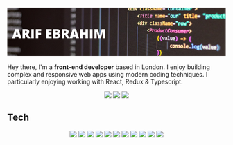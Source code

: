 ![header](./images/gh_banner.png)

Hey there, I'm a **front-end developer** based in London. I enjoy building complex and responsive web apps using modern coding techniques. I particularly enjoying working with React, Redux & Typescript.

<div align="center">
  <img src="https://api.visitorbadge.io/api/visitors?path=https%3A%2F%2Fgithub.com%2Farifebrahim&label=Visitors&countColor=%2319be25&style=flat" />
  <a style="text-decoration:none;" href="https://www.linkedin.com/in/arif-e/">
    <img src="https://img.shields.io/badge/LinkedIn-Arif_Ebrahim-blue">
  </a>
  <a style="text-decoration:none;" href="https://www.codewars.com/users/ArifEbrahim">
    <img src="https://www.codewars.com/users/ArifEbrahim/badges/micro"/>
  </a>
</div>

## Tech

<div align="center">
  <img src="https://img.shields.io/badge/-TypeScript-000000?logo=typescript&logoColor=3178C6" />
  <img src="https://img.shields.io/badge/-React-000000?logo=react&logoColor=61DAFB" />
  <img src="https://img.shields.io/badge/-Next.js-000000?logo=Next.JS" />
  <img src="https://img.shields.io/badge/-Redux-000000?logo=redux&logoColor=764ABC" />
  <img src="https://img.shields.io/badge/-HTML-000000?logo=html5&logoColor=E34F26" />
  <img src="https://img.shields.io/badge/-CSS-000000?logo=CSS&logoColor=663399" />
  <img src="https://img.shields.io/badge/-Jest-000000?logo=jest&logoColor=C21325" />
  <img src="https://img.shields.io/badge/-Testing_Library-000000?logo=testinglibrary&logoColor=E33332" />
  <img src="https://img.shields.io/badge/-Cypress-000000?logo=cypress&logoColor=69D3A7" />
  <img src="https://img.shields.io/badge/-Postman-000000?logo=postman&logoColor=FF6C37" />
  <img src="https://img.shields.io/badge/-Git-000000?logo=git&logoColor=F05032" />
</div>
